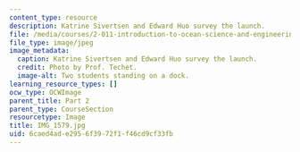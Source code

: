```yaml
---
content_type: resource
description: Katrine Sivertsen and Edward Huo survey the launch.
file: /media/courses/2-011-introduction-to-ocean-science-and-engineering-spring-2006/6caed4ade2956f3972f1f46cd9cf33fb_IMG_1579.jpg
file_type: image/jpeg
image_metadata:
  caption: Katrine Sivertsen and Edward Huo survey the launch.
  credit: Photo by Prof. Techet.
  image-alt: Two students standing on a dock.
learning_resource_types: []
ocw_type: OCWImage
parent_title: Part 2
parent_type: CourseSection
resourcetype: Image
title: IMG_1579.jpg
uid: 6caed4ad-e295-6f39-72f1-f46cd9cf33fb
---
```

